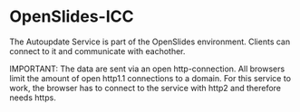 # OpenSlides-ICC

The Autoupdate Service is part of the OpenSlides environment. Clients can
connect to it and communicate with eachother.

IMPORTANT: The data are sent via an open http-connection. All browsers limit the
amount of open http1.1 connections to a domain. For this service to work, the
browser has to connect to the service with http2 and therefore needs https.
